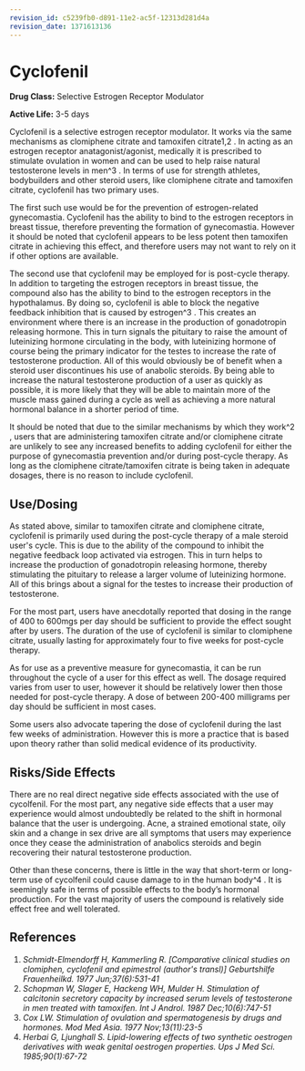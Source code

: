 ```yaml
---
revision_id: c5239fb0-d891-11e2-ac5f-12313d281d4a
revision_date: 1371613136
---
```


# Cyclofenil

**Drug Class:** Selective Estrogen Receptor Modulator

**Active Life:** 3-5 days

Cyclofenil is a selective estrogen receptor modulator. It works via the same mechanisms as clomiphene citrate and tamoxifen citrate1,2 . In acting as an estrogen receptor anatagonist/agonist, medically it is prescribed to stimulate ovulation in women and can be used to help raise natural testosterone levels in men^3 . In terms of use for strength athletes, bodybuilders and other steroid users, like clomiphene citrate and tamoxifen citrate, cyclofenil has two primary uses. 

The first such use would be for the prevention of estrogen-related gynecomastia. Cyclofenil has the ability to bind to the estrogen receptors in breast tissue, therefore preventing the formation of gynecomastia. However it should be noted that cyclofenil appears to be less potent then tamoxifen citrate in achieving this effect, and therefore users may not want to rely on it if other options are available. 

The second use that cyclofenil may be employed for is post-cycle therapy. In addition to targeting the estrogen receptors in breast tissue, the compound also has the ability to bind to the estrogen receptors in the hypothalamus. By doing so, cyclofenil is able to block the negative feedback inhibition that is caused by estrogen^3 . This creates an environment where there is an increase in the production of gonadotropin releasing hormone. This in turn signals the pituitary to raise the amount of luteinizing hormone circulating in the body, with luteinizing hormone of course being the primary indicator for the testes to increase the rate of testosterone production. All of this would obviously be of benefit when a steroid user discontinues his use of anabolic steroids. By being able to increase the natural testosterone production of a user as quickly as possible, it is more likely that they will be able to maintain more of the muscle mass gained during a cycle as well as achieving a more natural hormonal balance in a shorter period of time.

It should be noted that due to the similar mechanisms by which they work^2 , users that are administering tamoxifen citrate and/or clomiphene citrate are unlikely to see any increased benefits to adding cyclofenil for either the purpose of gynecomastia prevention and/or during post-cycle therapy. As long as the clomiphene citrate/tamoxifen citrate is being taken in adequate dosages, there is no reason to include cyclofenil. 

## Use/Dosing

As stated above, similar to tamoxifen citrate and clomiphene citrate, cyclofenil is primarily used during the post-cycle therapy of a male steroid user's cycle. This is due to the ability of the compound to inhibit the negative feedback loop activated via estrogen. This in turn helps to increase the production of gonadotropin releasing hormone, thereby stimulating the pituitary to release a larger volume of luteinizing hormone. All of this brings about a signal for the testes to increase their production of testosterone. 

For the most part, users have anecdotally reported that dosing in the range of 400 to 600mgs per day should be sufficient to provide the effect sought after by users. The duration of the use of cyclofenil is similar to clomiphene citrate, usually lasting for approximately four to five weeks for post-cycle therapy. 

As for use as a preventive measure for gynecomastia, it can be run throughout the cycle of a user for this effect as well. The dosage required varies from user to user, however it should be relatively lower then those needed for post-cycle therapy. A dose of between 200-400 milligrams per day should be sufficient in most cases.

Some users also advocate tapering the dose of cyclofenil during the last few weeks of administration. However this is more a practice that is based upon theory rather than solid medical evidence of its productivity. 

## Risks/Side Effects

There are no real direct negative side effects associated with the use of cycolfenil. For the most part, any negative side effects that a user may experience would almost undoubtedly be related to the shift in hormonal balance that the user is undergoing. Acne, a strained emotional state, oily skin and a change in sex drive are all symptoms that users may experience once they cease the administration of anabolics steroids and begin recovering their natural testosterone production. 

Other than these concerns, there is little in the way that short-term or long-term use of cycolfenil could cause damage to in the human body^4 . It is seemingly safe in terms of possible effects to the body’s hormonal production. For the vast majority of users the compound is relatively side effect free and well tolerated. 

## References

1. *Schmidt-Elmendorff H, Kammerling R. [Comparative clinical studies on clomiphen, cyclofenil and epimestrol (author's transl)] Geburtshilfe Frauenheilkd. 1977 Jun;37(6):531-41*
2. *Schopman W, Slager E, Hackeng WH, Mulder H. Stimulation of calcitonin secretory capacity by increased serum levels of testosterone in men treated with tamoxifen. Int J Androl. 1987 Dec;10(6):747-51*
3. *Cox LW. Stimulation of ovulation and spermatogenesis by drugs and hormones. Mod Med Asia. 1977 Nov;13(11):23-5*
4. *Herbai G, Ljunghall S. Lipid-lowering effects of two synthetic oestrogen derivatives with weak genital oestrogen properties. Ups J Med Sci. 1985;90(1):67-72*

